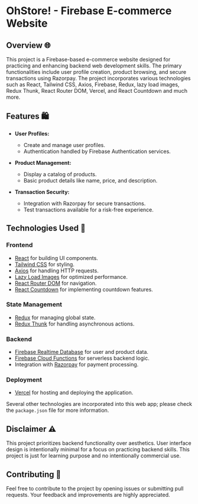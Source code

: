 # OhStore! - Firebase E-commerce Website

## Overview 🌐

This project is a Firebase-based e-commerce website designed for practicing and enhancing backend web development skills. The primary functionalities include user profile creation, product browsing, and secure transactions using Razorpay. The project incorporates various technologies such as React, Tailwind CSS, Axios, Firebase, Redux, lazy load images, Redux Thunk, React Router DOM, Vercel, and React Countdown and much more.

## Features 🛍️

- **User Profiles:**
  - Create and manage user profiles.
  - Authentication handled by Firebase Authentication services.

- **Product Management:**
  - Display a catalog of products.
  - Basic product details like name, price, and description.

- **Transaction Security:**
  - Integration with Razorpay for secure transactions.
  - Test transactions available for a risk-free experience.

## Technologies Used 🚀

### Frontend

- [React](https://reactjs.org/) for building UI components.
- [Tailwind CSS](https://tailwindcss.com/) for styling.
- [Axios](https://axios-http.com/) for handling HTTP requests.
- [Lazy Load Images](https://www.npmjs.com/package/react-lazyload) for optimized performance.
- [React Router DOM](https://reactrouter.com/) for navigation.
- [React Countdown](https://www.npmjs.com/package/react-countdown) for implementing countdown features.

### State Management

- [Redux](https://redux.js.org/) for managing global state.
- [Redux Thunk](https://github.com/reduxjs/redux-thunk) for handling asynchronous actions.

### Backend

- [Firebase Realtime Database](https://firebase.google.com/docs/database) for user and product data.
- [Firebase Cloud Functions](https://firebase.google.com/docs/functions) for serverless backend logic.
- Integration with [Razorpay](https://razorpay.com/) for payment processing.

### Deployment

- [Vercel](https://vercel.com/) for hosting and deploying the application.

Several other technologies are incorporated into this web app; please check the `package.json` file for more information.

## Disclaimer ⚠️

This project prioritizes backend functionality over aesthetics. User interface design is intentionally minimal for a focus on practicing backend skills. This project is just for learning purpose and no intentionally commercial use.

## Contributing 🤝

Feel free to contribute to the project by opening issues or submitting pull requests. Your feedback and improvements are highly appreciated.
